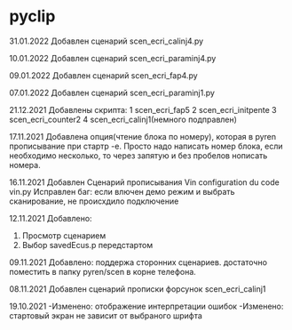 # pyclip
31.01.2022
Добавлен сценарий scen_ecri_calinj4.py

10.01.2022
Добавлен сценарий scen_ecri_paraminj4.py

09.01.2022
Добавлен сценарий scen_ecri_fap4.py

07.01.2022
Добавлен сценарий scen_ecri_paraminj1.py

21.12.2021
Добавлены скрипта:
1 scen_ecri_fap5
2 scen_ecri_initpente
3 scen_ecri_counter2
4 scen_ecri_calinj1(немного подправлен)

17.11.2021
Добавлена опция(чтение блока по номеру), которая в pyren  прописывание при стартр -e. Просто надо написать номер блока, если необходимо несколько, то через запятую и без пробелов нописать номера.

16.11.2021
Добавлен Сценарий прописывания Vin configuration du code vin.py
Исправлен баг: если влючен демо режим и выбрать сканирование, не происхдило подключение

12.11.2021
Добавлено: 
1. Просмотр сценарием
2. Выбор savedEcus.p передстартом

09.11.2021
Добавлено: поддержа сторонних сценариев. достаточно поместить в папку pyren/scen в корне телефона.

08.11.2021
Добавлен сценарий прописки форсунок scen_ecri_calinj1

19.10.2021
-Изменено: отображение интерпретации ошибок
-Изменено: стартовый экран не зависит от выбраного шрифта
